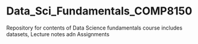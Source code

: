# Data_Sci_Fundamentals_COMP8150
Repository for contents of Data Science fundamentals course
includes datasets, Lecture notes adn Assignments
